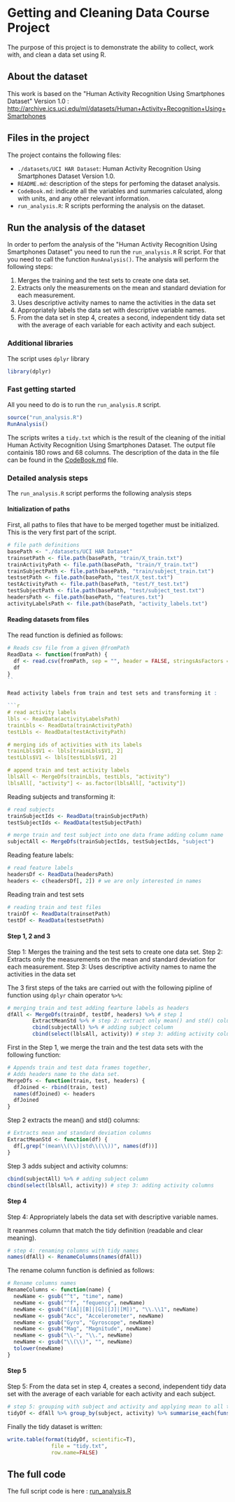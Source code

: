 Getting and Cleaning Data Course Project
========================================

The purpose of this project is to demonstrate the ability to collect, work with, and clean a data set using R.

## About the dataset

This work is based on the "Human Activity Recognition Using Smartphones Dataset" Version 1.0 : http://archive.ics.uci.edu/ml/datasets/Human+Activity+Recognition+Using+Smartphones

## Files in the project

The project contains the following files:

* `./datasets/UCI HAR Dataset`: Human Activity Recognition Using Smartphones Dataset Version 1.0.
* `README.md`: description of the steps for perfoming the dataset analysis. 
* `CodeBook.md`: indicate all the variables and summaries calculated, along with units, and any other relevant information.
* `run_analysis.R`: R scripts performing the analysis on the dataset.

## Run the analysis of the dataset

In order to perfom the analysis of the "Human Activity Recognition Using Smartphones Dataset" you need to run the `run_analysis.R` R script. For that you need to call the function `RunAnalysis()`. The analysis will perform the following steps:

1. Merges the training and the test sets to create one data set.
1. Extracts only the measurements on the mean and standard deviation for each measurement.
1. Uses descriptive activity names to name the activities in the data set
1. Appropriately labels the data set with descriptive variable names.
1. From the data set in step 4, creates a second, independent tidy data set with the average of each variable for each activity and each subject.

### Additional libraries

The script uses `dplyr` library

```r
library(dplyr)
```

### Fast getting started

All you need to do is to run the `run_analysis.R` script.

```r
source("run_analysis.R")
RunAnalysis()
```
The scripts writes a `tidy.txt` which is the result of the cleaning of the initial Human Activity Recognition Using Smartphones Dataset. The output file containis 180 rows and 68 columns. The description of the data in the file can be found in the [CodeBook.md](https://github.com/tjaskula/datasciencecoursera/blob/master/Assignment%20-%20Getting%20and%20Cleaning%20Data%20Course%20Project/CodeBook.md) file.

### Detailed analysis steps

The `run_analysis.R` script performs the following analysis steps

#### Initialization of paths

First, all paths to files that have to be merged together must be initialized. This is the very first part of the script.

```r
# file path definitions
basePath <- "./datasets/UCI HAR Dataset"
trainsetPath <- file.path(basePath, "train/X_train.txt")
trainActivityPath <- file.path(basePath, "train/Y_train.txt")
trainSubjectPath <- file.path(basePath, "train/subject_train.txt")
testsetPath <- file.path(basePath, "test/X_test.txt")
testActivityPath <- file.path(basePath, "test/Y_test.txt")
testSubjectPath <- file.path(basePath, "test/subject_test.txt")
headersPath <- file.path(basePath, "features.txt")
activityLabelsPath <- file.path(basePath, "activity_labels.txt")
```
#### Reading datasets from files

The read function is definied as follows:

```r
# Reads csv file from a given @fromPath
ReadData <- function(fromPath) {
  df <- read.csv(fromPath, sep = "", header = FALSE, stringsAsFactors = FALSE)
  df
}
``

Read activity labels from train and test sets and transforming it :

```r
# read activity labels
lbls <- ReadData(activityLabelsPath)
trainLbls <- ReadData(trainActivityPath)
testLbls <- ReadData(testActivityPath)

# merging ids of activities with its labels
trainLbls$V1 <- lbls[trainLbls$V1, 2]
testLbls$V1 <- lbls[testLbls$V1, 2]

# append train and test activity labels
lblsAll <- MergeDfs(trainLbls, testLbls, "activity")
lblsAll[, "activity"] <- as.factor(lblsAll[, "activity"])

``` 

Reading subjects and transforming it:

```r
# read subjects
trainSubjectIds <- ReadData(trainSubjectPath)
testSubjectIds <- ReadData(testSubjectPath)

# merge train and test subject into one data frame adding column name
subjectAll <- MergeDfs(trainSubjectIds, testSubjectIds, "subject")
```

Reading feature labels:

```r
# read feature labels
headersDf <- ReadData(headersPath)
headers <- c(headersDf[, 2]) # we are only interested in names
```

Reading train and test sets

```r
# reading train and test files
trainDf <- ReadData(trainsetPath)
testDf <- ReadData(testsetPath)
```

#### Step 1, 2 and 3

Step 1: Merges the training and the test sets to create one data set.
Step 2: Extracts only the measurements on the mean and standard deviation for each measurement.
Step 3: Uses descriptive activity names to name the activities in the data set

The 3 first steps of the taks are carried out with the following pipline of function using `dplyr` chain operator `%>%`:

```r
# merging train and test adding fearture labels as headers
dfAll <- MergeDfs(trainDf, testDf, headers) %>% # step 1
        ExtractMeanStd %>% # step 2: extract only mean() and std() columns
        cbind(subjectAll) %>% # adding subject column
        cbind(select(lblsAll, activity)) # step 3: adding activity column
```

First in the Step 1, we merge the train and the test data sets with the following function:

```r
# Appends train and test data frames together,
# Adds headers name to the data set.
MergeDfs <- function(train, test, headers) {
  dfJoined <- rbind(train, test)
  names(dfJoined) <- headers
  dfJoined
}
```

Step 2 extracts the mean() and std() columns:

```r
# Extracts mean and standard deviation columns
ExtractMeanStd <- function(df) {
  df[,grep("(mean\\(\\)|std\\(\\))", names(df))]
}
```

Step 3 adds subject and activity columns:

```r
cbind(subjectAll) %>% # adding subject column
cbind(select(lblsAll, activity)) # step 3: adding activity columns
```

#### Step 4

Step 4: Appropriately labels the data set with descriptive variable names.

It reanmes column that match the tidy definition (readable and clear meaning).

```r
# step 4: renaming columns with tidy names
names(dfAll) <- RenameColumns(names(dfAll))
```

The rename column function is definied as follows:

```r
# Rename columns names
RenameColumns <- function(name) {
  newName <- gsub("^t", "time", name)
  newName <- gsub("^f", "fequency", newName)
  newName <- gsub("([A]|[B]|[G]|[J]|[M])", "\\.\\1", newName)
  newName <- gsub("Acc", "Accelerometer", newName)
  newName <- gsub("Gyro", "Gyroscope", newName)
  newName <- gsub("Mag", "Magnitude", newName)
  newName <- gsub("\\-", "\\.", newName)
  newName <- gsub("\\(\\)", "", newName)
  tolower(newName)
}
```

#### Step 5

Step 5: From the data set in step 4, creates a second, independent tidy data set with the average of each variable for each activity and each subject.

```r
# step 5: grouping with subject and activity and applying mean to all the numeric columns
tidyDf <- dfAll %>% group_by(subject, activity) %>% summarise_each(funs(mean))
```

Finally the tidy dataset is written:

```r
write.table(format(tidyDf, scientific=T), 
              file = "tidy.txt", 
              row.name=FALSE)
```

## The full code
The full script code is here : [run_analysis.R](https://github.com/tjaskula/datasciencecoursera/blob/master/Assignment%20-%20Getting%20and%20Cleaning%20Data%20Course%20Project/run_analysis.R)